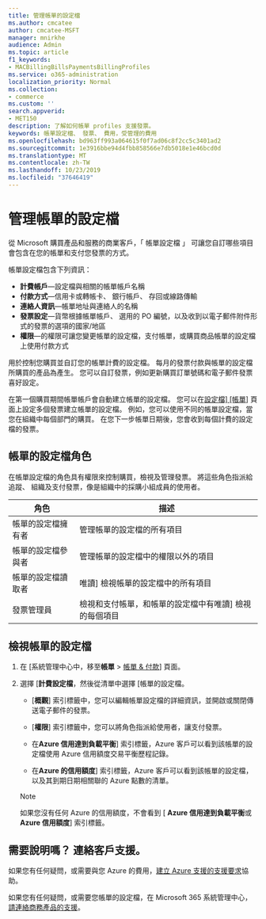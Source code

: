 ```yaml
---
title: 管理帳單的設定檔
ms.author: cmcatee
author: cmcatee-MSFT
manager: mnirkhe
audience: Admin
ms.topic: article
f1_keywords:
- MACBillingBillsPaymentsBillingProfiles
ms.service: o365-administration
localization_priority: Normal
ms.collection:
- commerce
ms.custom: ''
search.appverid:
- MET150
description: 了解如何帳單 profiles 支援發票。
keywords: 帳單設定檔、 發票、 費用，受管理的費用
ms.openlocfilehash: bd963ff993a064615f0f7ad06c8f2cc5c3401ad2
ms.sourcegitcommit: 1e3916bbe94d4fbb858566e7db5018e1e46bcd0d
ms.translationtype: MT
ms.contentlocale: zh-TW
ms.lasthandoff: 10/23/2019
ms.locfileid: "37646419"
---
```

# <a name="manage-billing-profiles"></a>管理帳單的設定檔
從 Microsoft 購買產品和服務的商業客戶，「 帳單設定檔 」 可讓您自訂哪些項目會包含在您的帳單和支付您發票的方式。

帳單設定檔包含下列資訊：

- **計費帳戶**&mdash;設定檔與相關的帳單帳戶名稱
- **付款方式**&mdash;信用卡或轉帳卡、 銀行帳戶、 存回或線路傳輸
- **連絡人資訊**&mdash;帳單地址與連絡人的名稱
- **發票設定**&mdash;貨幣根據帳單帳戶、 選用的 PO 編號，以及收到以電子郵件附件形式的發票的選項的國家/地區
- **權限**&mdash;的權限可讓您變更帳單的設定檔，支付帳單，或購買商品帳單的設定檔上使用付款方式

用於控制您購買並自訂您的帳單計費的設定檔。 每月的發票付款與帳單的設定檔所購買的產品為產生。 您可以自訂發票，例如更新購買訂單號碼和電子郵件發票喜好設定。

在第一個購買期間帳單帳戶會自動建立帳單的設定檔。 您可以在<a href="https://go.microsoft.com/fwlink/p/?linkid=2103629" target="_blank">設定檔] [帳單</a>] 頁面上設定多個發票建立帳單的設定檔。 例如，您可以使用不同的帳單設定檔，當您在組織中每個部門的購買。 在您下一步帳單日期後，您會收到每個計費的設定檔的發票。

## <a name="billing-profile-roles"></a>帳單的設定檔角色

在帳單設定檔的角色具有權限來控制購買，檢視及管理發票。 將這些角色指派給追蹤、 組織及支付發票，像是組織中的採購小組成員的使用者。

| 角色                          | 描述                                                                       |
|-----------------------------  |---------------------------------------------------------------------------------  |
| 帳單的設定檔擁有者         | 管理帳單的設定檔的所有項目                                           |
| 帳單的設定檔參與者   | 管理帳單的設定檔中的權限以外的項目                         |
| 帳單的設定檔讀取者        | 唯讀] 檢視帳單的設定檔中的所有項目                                 |
| 發票管理員               | 檢視和支付帳單，和帳單的設定檔中有唯讀] 檢視的每個項目   |

## <a name="view-billing-profiles"></a>檢視帳單的設定檔

1. 在 [系統管理中心中，移至**帳單** \> <a href="https://go.microsoft.com/fwlink/p/?linkid=848039" target="_blank">帳單 & 付款</a>] 頁面。

2. 選擇 [**計費設定檔**，然後從清單中選擇 [帳單的設定檔。

    - [**概觀**] 索引標籤中，您可以編輯帳單設定檔的詳細資訊，並開啟或關閉傳送電子郵件的發票。

    - [**權限**] 索引標籤中，您可以將角色指派給使用者，讓支付發票。

    - 在**Azure 信用達到負載平衡**] 索引標籤，Azure 客戶可以看到該帳單的設定檔使用 Azure 信用額度交易平衡歷程記錄。

    - 在**Azure 的信用額度**] 索引標籤，Azure 客戶可以看到該帳單的設定檔，以及其到期日期相關聯的 Azure 點數的清單。

    > [!NOTE]
    > 如果您沒有任何 Azure 的信用額度，不會看到 [ **Azure 信用達到負載平衡**或**Azure 信用額度**] 索引標籤。

## <a name="need-help-contact-support"></a>需要說明嗎？ 連絡客戶支援。

如果您有任何疑問，或需要與您 Azure 的費用，<a href="https://portal.azure.com/#blade/Microsoft_Azure_Support/HelpAndSupportBlade/newsupportrequest" target="_blank">建立 Azure 支援的支援要求</a>協助。

如果您有任何疑問，或需要您帳單的設定檔，在 Microsoft 365 系統管理中心，[請連絡商務產品的支援](https://docs.microsoft.com/en-us/office365/admin/contact-support-for-business-products)。
